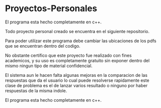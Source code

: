 # Proyectos-Personales
El programa esta hecho completamente en c++.

Todo proyecto personal creado se encuentra en el siguiente repositorio.

Para poder utilizar este programa debe cambiar las ubicaciones de los pdfs que se encuentran dentro del codigo. 

No obstante certifico que este proyecto fue realizado con fines academicos, y su uso es completamente gratuito sin
exponer dentro del mismo ningun tipo de material confidencial.

El sistema aun le hacen falta algunas mejoras en la comparacion de las respuestas que da el usuario lo cual puede resolverse rapidamente
este clase de problema es el de lanzar varios resultado o ninguno por haber respuestas de la misma indole. 

El programa esta hecho completamente en c++.
